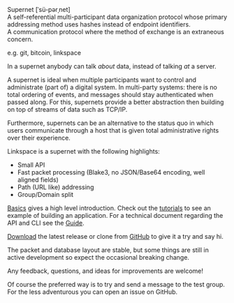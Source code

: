 <div class="definition">
Supernet  [ˈsü-pərˌnet]<br>
A self-referential multi-participant data organization protocol whose primary
addressing method uses hashes instead of endpoint identifiers.<br>
A communication protocol where the method of exchange is an extraneous concern.<br>

e.g. git, bitcoin, linkspace
</div>

In a supernet anybody can talk _about_ data, instead of talking _at_ a server.

A supernet is ideal when multiple participants want to control and administrate (part of) a digital system.
In multi-party systems: there is no total ordering of events, and messages should stay authenticated when passed along.
For this, supernets provide a better abstraction then building on top of streams of data such as TCP/IP.

Furthermore, supernets can be an alternative to the status quo in which users communicate through a host that is given total administrative rights over their experience.

Linkspace is a supernet with the following highlights:

- Small API
- Fast packet processing (Blake3, no JSON/Base64 encoding, well aligned fields)
- Path (URL like) addressing
- Group/Domain split

[Basics](./basics.html) gives a high level introduction.
Check out the [tutorials](./docs/tutorial/index.html) to see an example of building an application.
For a technical document regarding the API and CLI see the [Guide](./docs/guide/index.html).

[Download](https://github.com/AntonSol919/linkspace/releases) the latest release or clone from [GitHub](https://github.com/AntonSol919/linkspace)
to give it a try and say hi.

The packet and database layout are stable, but some things are still in active development so expect the occasional breaking change.

Any feedback, questions, and ideas for improvements are welcome!

Of course the preferred way is to try and send a message to the test group.
For the less adventurous you can open an issue on GitHub.

